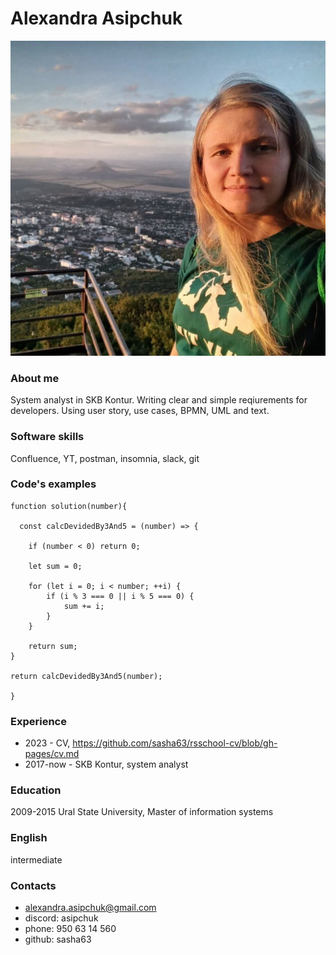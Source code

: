# Alexandra Asipchuk
![фото](./photo.png)

### About me
System analyst in SKB Kontur. Writing clear and simple reqiurements for developers. Using user story, use cases, BPMN, UML and text.

### Software skills
Confluence, YT, postman, insomnia, slack, git

### Code's examples
```
function solution(number){
  
  const calcDevidedBy3And5 = (number) => {
    
    if (number < 0) return 0;
    
    let sum = 0;
    
    for (let i = 0; i < number; ++i) {
        if (i % 3 === 0 || i % 5 === 0) {
            sum += i;
        }
    }
    
    return sum;
}

return calcDevidedBy3And5(number);
  
}
```
### Experience
- 2023 - СV, https://github.com/sasha63/rsschool-cv/blob/gh-pages/cv.md
- 2017-now - SKB Kontur, system analyst

### Education
2009-2015 Ural State University, Master of information systems

### English
intermediate

### Contacts
- alexandra.asipchuk@gmail.com
- discord: asipchuk
- phone: 950 63 14 560
- github: sasha63
